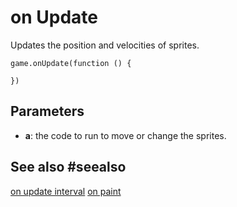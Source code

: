 # on Update

Updates the position and velocities of sprites.

```sig
game.onUpdate(function () {
	
})
```

## Parameters

* **a**: the code to run to move or change the sprites.

## See also #seealso

[on update interval](/reference/game/on-update-interval)
[on paint](/reference/game/on-paint)